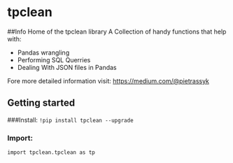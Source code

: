 # tpclean

##Info
Home of the tpclean library
A Collection of handy functions that help with:
+ Pandas wrangling
+ Performing SQL Querries
+ Dealing With JSON files in Pandas

Fore more detailed information visit:
<a href = "https://medium.com/@pietrassyk/tpclean-6bbeba8bfe61?source=friends_link&sk=a580f7953818b8b0979b465b55d63db2"> https://medium.com/@pietrassyk </a>

## Getting started

###Install:
`!pip install tpclean --upgrade`

### Import:
`import tpclean.tpclean as tp`
